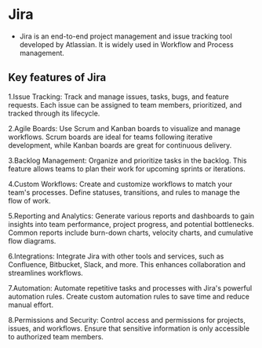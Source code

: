 # Jira

- Jira is an end-to-end project management and issue tracking tool developed by Atlassian. It is widely used in Workflow and Process management.

## Key features of Jira

1.Issue Tracking: Track and manage issues, tasks, bugs, and feature requests. Each issue can be assigned to team members, prioritized, and tracked through its lifecycle.

2.Agile Boards: Use Scrum and Kanban boards to visualize and manage workflows. Scrum boards are ideal for teams following iterative development, while Kanban boards are great for continuous delivery.

3.Backlog Management: Organize and prioritize tasks in the backlog. This feature allows teams to plan their work for upcoming sprints or iterations.

4.Custom Workflows: Create and customize workflows to match your team's processes. Define statuses, transitions, and rules to manage the flow of work.

5.Reporting and Analytics: Generate various reports and dashboards to gain insights into team performance, project progress, and potential bottlenecks. Common reports include burn-down charts, velocity charts, and cumulative flow diagrams.

6.Integrations: Integrate Jira with other tools and services, such as Confluence, Bitbucket, Slack, and more. This enhances collaboration and streamlines workflows.

7.Automation: Automate repetitive tasks and processes with Jira's powerful automation rules. Create custom automation rules to save time and reduce manual effort.

8.Permissions and Security: Control access and permissions for projects, issues, and workflows. Ensure that sensitive information is only accessible to authorized team members.

